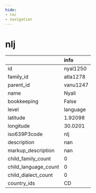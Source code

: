 ```yaml
---
hide:
- toc
- navigation
---
```

# nlj
|                      | info     |
|:---------------------|:---------|
| id                   | nyal1250 |
| family_id            | atla1278 |
| parent_id            | vanu1247 |
| name                 | Nyali    |
| bookkeeping          | False    |
| level                | language |
| latitude             | 1.92098  |
| longitude            | 30.0201  |
| iso639P3code         | nlj      |
| description          | nan      |
| markup_description   | nan      |
| child_family_count   | 0        |
| child_language_count | 0        |
| child_dialect_count  | 0        |
| country_ids          | CD       |